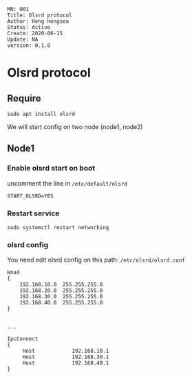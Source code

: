```
MN: 001
Title: Olsrd protocol
Author: Heng Hongsea
Status: Active
Create: 2020-06-15
Update: NA
version: 0.1.0
```

# Olsrd protocol

## Require

```
sudo apt install olsrd
```

We will start config on two node (node1, node2)


## Node1

### Enable olsrd start on boot

uncomment the line in `/etc/default/olsrd`

```console
START_OLSRD=YES
```

### Restart service

```console
sudo systemctl restart networking
```

### olsrd config

You need edit olsrd config on this path:  `/etc/olsrd/olsrd.conf`

```console
Hna4
{
    192.168.10.0  255.255.255.0
    192.168.20.0  255.255.255.0
    192.168.30.0  255.255.255.0
    192.168.40.0  255.255.255.0
}


...

IpcConnect
{
     Host            192.168.10.1
     Host            192.168.30.1
     Host            192.168.40.1   
}
```
